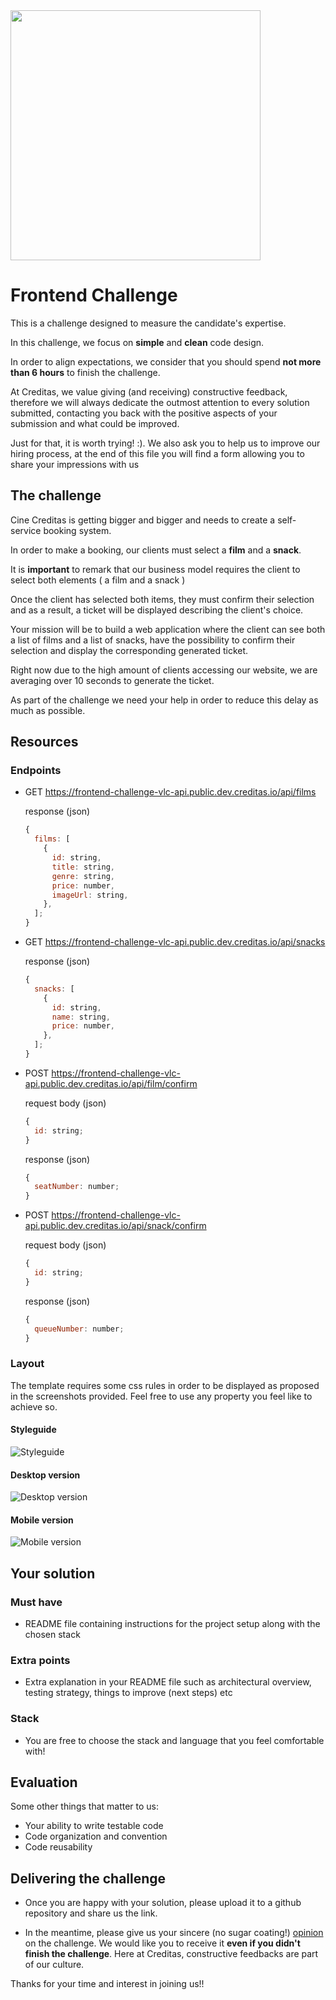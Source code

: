 <img src="./logo-creditas.svg" width="400">

# Frontend Challenge

This is a challenge designed to measure the candidate's expertise.

In this challenge, we focus on **simple** and **clean** code design.

In order to align expectations, we consider that you should spend **not more than 6 hours** to finish the challenge.

At Creditas, we value giving (and receiving) constructive feedback, therefore we will always dedicate the outmost attention to every solution submitted, contacting you back with the positive aspects of your submission and what could be improved.

Just for that, it is worth trying! :). We also ask you to help us to improve our hiring process, at the end of this file you will find a form allowing you to share your impressions with us

## The challenge

Cine Creditas is getting bigger and bigger and needs to create a self-service booking system.

In order to make a booking, our clients must select a **film** and a **snack**.

It is **important** to remark that our business model requires the client to select both elements ( a film and a snack )

Once the client has selected both items, they must confirm their selection and as a result, a ticket will be displayed describing the client's choice.

Your mission will be to build a web application where the client can see both a list of films and a list of snacks, have the possibility to confirm their selection and display the corresponding generated ticket.

Right now due to the high amount of clients accessing our website, we are averaging over 10 seconds to generate the ticket.

As part of the challenge we need your help in order to reduce this delay as much as possible.

## Resources

### Endpoints

- GET https://frontend-challenge-vlc-api.public.dev.creditas.io/api/films

  response (json)

  ```javascript
  {
    films: [
      {
        id: string,
        title: string,
        genre: string,
        price: number,
        imageUrl: string,
      },
    ];
  }
  ```

- GET https://frontend-challenge-vlc-api.public.dev.creditas.io/api/snacks

  response (json)

  ```javascript
  {
    snacks: [
      {
        id: string,
        name: string,
        price: number,
      },
    ];
  }
  ```

- POST https://frontend-challenge-vlc-api.public.dev.creditas.io/api/film/confirm

  request body (json)

  ```javascript
  {
    id: string;
  }
  ```

  response (json)

  ```javascript
  {
    seatNumber: number;
  }
  ```

- POST https://frontend-challenge-vlc-api.public.dev.creditas.io/api/snack/confirm

  request body (json)

  ```javascript
  {
    id: string;
  }
  ```

  response (json)

  ```javascript
  {
    queueNumber: number;
  }
  ```

### Layout

The template requires some css rules in order to be displayed as proposed in the screenshots provided. Feel free to use any property you feel like to achieve so.

#### Styleguide

![Styleguide](./styleguide.png)

#### Desktop version

![Desktop version](./desktop-layout.png)

#### Mobile version

![Mobile version](./mobile-layout.png)

## Your solution

### Must have

- README file containing instructions for the project setup along with the chosen stack

### Extra points

- Extra explanation in your README file such as architectural overview, testing strategy, things to improve (next steps) etc

### Stack

- You are free to choose the stack and language that you feel comfortable with!

## Evaluation

Some other things that matter to us:

- Your ability to write testable code
- Code organization and convention
- Code reusability

## Delivering the challenge

- Once you are happy with your solution, please upload it to a github repository and share us the link.

- In the meantime, please give us your sincere (no sugar coating!) [opinion](https://docs.google.com/forms/d/e/1FAIpQLSdwjudz38JMtMYf3rFBrMHX3XMy2J5oBLPnjBGD1QKvOM2SGg/viewform) on the challenge. We would like you to receive it **even if you didn't finish the challenge**. Here at Creditas, constructive feedbacks are part of our culture.

Thanks for your time and interest in joining us!!
